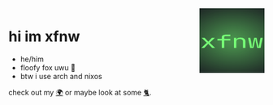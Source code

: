 <img src='xfnw.png' width='128' align='right'>

# hi im xfnw

- he/him 
- floofy fox uwu 🦊
- btw i use arch and nixos

check out my [🌍](https://xfnw.ttm.sh) or maybe look at some [🐈](https://xfnw.tilde.institute/sandcats).


